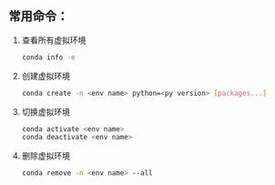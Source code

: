 ## 常用命令：
1. 查看所有虚拟环境
    ```bash
    conda info -e
    ```
2. 创建虚拟环境
    ```bash
    conda create -n <env name> python=<py version> [packages...]
    ```

3. 切换虚拟环境
    ```bash
    conda activate <env name>
    conda deactivate <env name>
    ```

4. 删除虚拟环境
    ```bash
    conda remove -n <env name> --all
    ```
